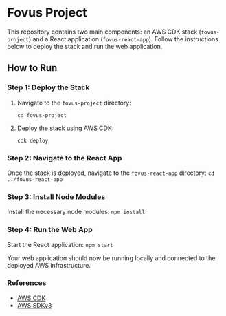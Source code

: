# Fovus Project

This repository contains two main components: an AWS CDK stack (`fovus-project`) and a React application (`fovus-react-app`). Follow the instructions below to deploy the stack and run the web application.

## How to Run

### Step 1: Deploy the Stack

1. Navigate to the `fovus-project` directory:
    ```
    cd fovus-project
    ```

2. Deploy the stack using AWS CDK:
    ```
    cdk deploy
    ```

### Step 2: Navigate to the React App

Once the stack is deployed, navigate to the `fovus-react-app` directory:
    ```
    cd ../fovus-react-app
    ```

### Step 3: Install Node Modules

Install the necessary node modules:
    ```
    npm install
    ```

### Step 4: Run the Web App

Start the React application:
    ```
    npm start
    ```

Your web application should now be running locally and connected to the deployed AWS infrastructure.


### References
- [AWS CDK](https://docs.aws.amazon.com/cdk/api/v2/)
- [AWS SDKv3](https://docs.aws.amazon.com/AWSJavaScriptSDK/v3/latest/)
